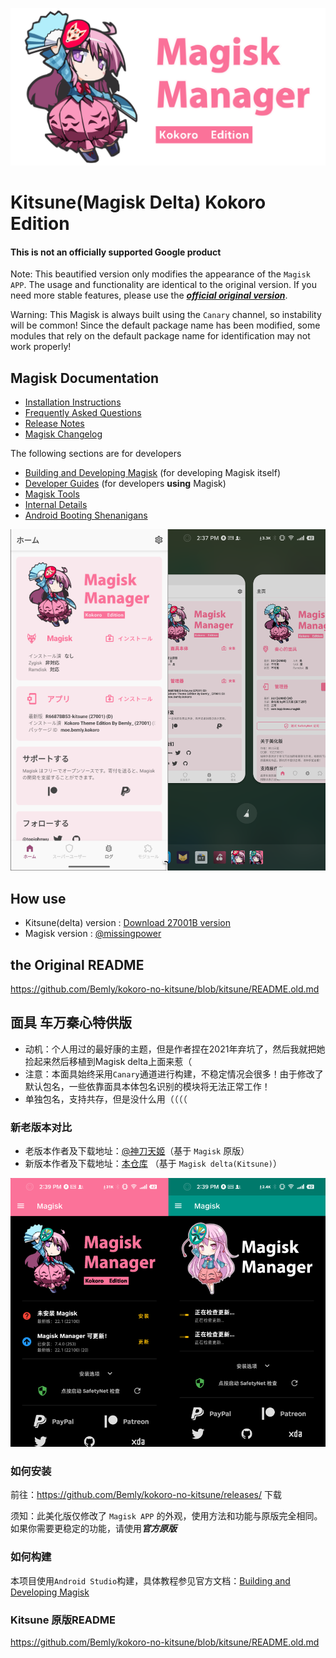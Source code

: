 ![](docs/images/kokoro_banner.svg)

# Kitsune(Magisk Delta) Kokoro Edition

#### This is not an officially supported Google product

Note: This beautified version only modifies the appearance of the `Magisk APP`.
The usage and functionality are identical to the original version.
If you need more stable features, please use the [***official original version***](https://github.com/HuskyDG/magisk-files).

Warning: This Magisk is always built using the `Canary` channel,
so instability will be common! Since the default package name has been modified,
some modules that rely on the default package name for identification may not work properly!

## Magisk Documentation

- [Installation Instructions](docs/install.md)
- [Frequently Asked Questions](docs/faq.md)
- [Release Notes](docs/releases/index.md)
- [Magisk Changelog](docs/changes.md)

The following sections are for developers

- [Building and Developing Magisk](docs/build.md) (for developing Magisk itself)
- [Developer Guides](docs/guides.md) (for developers **using** Magisk)
- [Magisk Tools](docs/tools.md)
- [Internal Details](docs/details.md)
- [Android Booting Shenanigans](docs/boot.md)

![](docs/images/kokoro_diff_scrrenshot.png)

## How use

- Kitsune(delta) version : [Download 27001B version](https://github.com/Bemly/kokoro-no-kitsune/releases/download/27001b/app-release.apk)
- Magisk version : [@missingpower](https://t.me/missingpower)

## the Original README

https://github.com/Bemly/kokoro-no-kitsune/blob/kitsune/README.old.md

## 面具 车万秦心特供版

- 动机：个人用过的最好康的主题，但是作者捏在2021年弃坑了，然后我就把她捡起来然后移植到Magisk delta上面来惹（
- 注意：本面具始终采用`Canary`通道进行构建，不稳定情况会很多！由于修改了默认包名，一些依靠面具本体包名识别的模块将无法正常工作！
- 单独包名，支持共存，但是没什么用（（（（

### 新老版本对比

- 老版本作者及下载地址：[@神刀天姬](https://t.me/missingpower)（基于 `Magisk` 原版）
- 新版本作者及下载地址：[本仓库](#如何安装) （基于 `Magisk delta(Kitsune)`）

![](docs/images/kokoro_history_screenshot.png)

### 如何安装

 前往：https://github.com/Bemly/kokoro-no-kitsune/releases/ 下载
      
 须知：此美化版仅修改了 `Magisk APP` 的外观，使用方法和功能与原版完全相同。如果你需要更稳定的功能，请使用***官方原版***

### 如何构建

本项目使用`Android Studio`构建，具体教程参见官方文档：[Building and Developing Magisk](docs/README.md)

### Kitsune 原版README

https://github.com/Bemly/kokoro-no-kitsune/blob/kitsune/README.old.md

